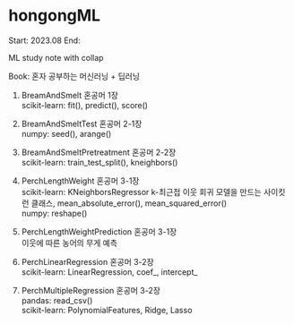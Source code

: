# hongongML

Start: 2023.08
End:

ML study note with collap

Book: 혼자 공부하는 머신러닝 + 딥러닝

1. BreamAndSmelt 혼공머 1장
  <br/>scikit-learn: fit(), predict(), score()

2. BreamAndSmeltTest 혼공머 2-1장
  <br/>numpy: seed(), arange()

3. BreamAndSmeltPretreatment 혼공머 2-2장
  <br/>scikit-learn: train_test_split(), kneighbors()

4. PerchLengthWeight 혼공머 3-1장
  <br/>scikit-learn: KNeighborsRegressor k-최근접 이웃 회귀 모델을 만드는 사이킷런 클래스, mean_absolute_error(), mean_squared_error()
  <br/>numpy: reshape()

4. PerchLengthWeightPrediction 혼공머 3-1장
   <br/>이웃에 따른 농어의 무게 예측

6. PerchLinearRegression 혼공머 3-2장
   <br/>scikit-learn: LinearRegression, coef_, intercept_

7. PerchMultipleRegression 혼공머 3-2장
   <br/>pandas: read_csv()
   <br/>scikit-learn: PolynomialFeatures, Ridge, Lasso
